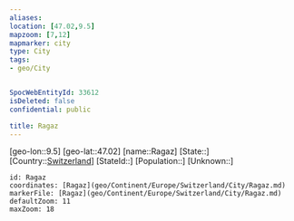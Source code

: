 ```yaml
---
aliases: 
location: [47.02,9.5]
mapzoom: [7,12] 
mapmarker: city 
type: City
tags:
- geo/City


SpocWebEntityId: 33612
isDeleted: false
confidential: public

title: Ragaz
---
```

[geo-lon::9.5]
[geo-lat::47.02]
[name::Ragaz]
[State::]
[Country::[Switzerland](geo/Continent/Europe/Switzerland.md)]
[StateId::]
[Population::]
[Unknown::]


```leaflet
id: Ragaz
coordinates: [Ragaz](geo/Continent/Europe/Switzerland/City/Ragaz.md)
markerFile: [Ragaz](geo/Continent/Europe/Switzerland/City/Ragaz.md)
defaultZoom: 11 
maxZoom: 18
```



